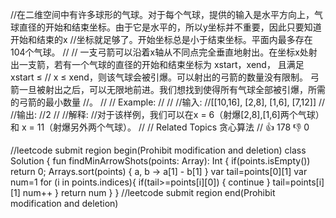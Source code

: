 //在二维空间中有许多球形的气球。对于每个气球，提供的输入是水平方向上，气球直径的开始和结束坐标。由于它是水平的，所以y坐标并不重要，因此只要知道开始和结束的x
//坐标就足够了。开始坐标总是小于结束坐标。平面内最多存在104个气球。 
//
// 一支弓箭可以沿着x轴从不同点完全垂直地射出。在坐标x处射出一支箭，若有一个气球的直径的开始和结束坐标为 xstart，xend， 且满足 xstart ≤
// x ≤ xend，则该气球会被引爆。可以射出的弓箭的数量没有限制。 弓箭一旦被射出之后，可以无限地前进。我们想找到使得所有气球全部被引爆，所需的弓箭的最小数量
//。 
//
// Example: 
//
// 
//输入:
//[[10,16], [2,8], [1,6], [7,12]]
//
//输出:
//2
//
//解释:
//对于该样例，我们可以在x = 6（射爆[2,8],[1,6]两个气球）和 x = 11（射爆另外两个气球）。
// 
// Related Topics 贪心算法 
// 👍 178 👎 0


//leetcode submit region begin(Prohibit modification and deletion)
class Solution {
    fun findMinArrowShots(points: Array<IntArray>): Int {
        if(points.isEmpty()) return 0;
        Arrays.sort(points) { a, b -> a[1] - b[1] }
        var tail=points[0][1]
        var num=1
        for (i in points.indices){
            if(tail>=points[i][0]) {
                continue
            }
            tail=points[i][1]
            num++
        }
        return num
    }
}
//leetcode submit region end(Prohibit modification and deletion)
